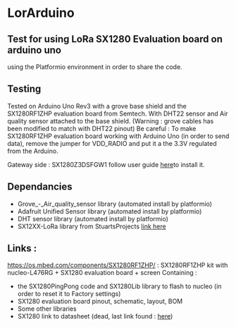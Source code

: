 # LorArduino
## Test for using LoRa SX1280 Evaluation board on arduino uno

using the Platformio environment in order to share the code.

## Testing

Tested on Arduino Uno Rev3 with a grove base shield and the SX1280RF1ZHP evaluation board from Semtech.
With DHT22 sensor and Air quality sensor attached to the base shield. 
(Warning : grove cables has been modified to match with DHT22 pinout)
Be careful : To make SX1280RF1ZHP evaluation board working with Arduino Uno (in order to send data), remove the jumper for VDD_RADIO and put it a the 3.3V regulated from the Arduino. 

Gateway side : SX1280Z3DSFGW1 
follow user guide [here](https://www.semtech.com/products/wireless-rf/lora-core/sx1280zxxxxgw1)to install it. 
## Dependancies

- Grove_-_Air_quality_sensor library (automated install by platformio)
- Adafruit Unified Sensor library (automated install by platformio)
- DHT sensor library (automated install by platformio)
- SX12XX-LoRa library from StuartsProjects [link here](https://github.com/StuartsProjects/SX12XX-LoRa)


## Links : 

https://os.mbed.com/components/SX1280RF1ZHP/ : SX1280RF1ZHP kit with nucleo-L476RG + SX1280 evaluation board + screen
Containing :
 - the SX1280PingPong code and SX1280Lib library to flash to nucleo (in order to reset it to Factory settings)
 - SX1280 evaluation board pinout, schematic, layout, BOM
 - Some other libraries
 - SX1280 link to datasheet (dead, last link found : [here](https://www.semtech.com/products/wireless-rf/lora-connect/sx1280))